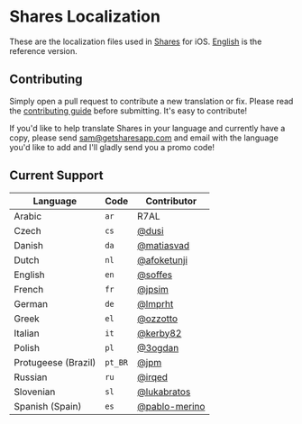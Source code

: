 # Shares Localization

These are the localization files used in [Shares](http://getsharesapp.com) for iOS. [English](en.lproj/Localizable.strings) is the reference version.


## Contributing

Simply open a pull request to contribute a new translation or fix. Please read the [contributing guide](Contributing.markdown) before submitting. It's easy to contribute!

If you'd like to help translate Shares in your language and currently have a copy, please send <sam@getsharesapp.com> and email with the language you'd like to add and I'll gladly send you a promo code!


## Current Support

Language             | Code      | Contributor
---------------------|-----------|------------
Arabic               | `ar`      | R7AL
Czech                | `cs`      | [@dusi](https://github.com/dusi)
Danish               | `da`      | [@matiasvad](https://github.com/matiasvad)
Dutch                | `nl`      | [@afoketunji](https://github.com/afoketunji)
English              | `en`      | [@soffes](https://github.com/soffes)
French               | `fr`      | [@jpsim](https://github.com/jpsim)
German               | `de`      | [@lmprht](https://github.com/lmprht)
Greek                | `el`      | [@ozzotto](https://github.com/ozzotto)
Italian		           | `it`      | [@kerby82](https://github.com/kerby82)
Polish               | `pl`      | [@3ogdan](https://github.com/bogdanbeczkowski)
Protugeese (Brazil)  | `pt_BR`   | [@jpm](https://github.com/jpm)
Russian              | `ru`      | [@irqed](https://github.com/irqed)
Slovenian            | `sl`      | [@lukabratos](https://github.com/lukabratos)
Spanish (Spain)      | `es`      | [@pablo-merino](https://github.com/pablo-merino)
